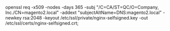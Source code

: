 openssl req -x509 -nodes -days 365 -subj "/C=CA/ST=QC/O=Company, Inc./CN=magento2.local" -addext "subjectAltName=DNS:magento2.local" -newkey rsa:2048 -keyout /etc/ssl/private/nginx-selfsigned.key -out /etc/ssl/certs/nginx-selfsigned.crt;